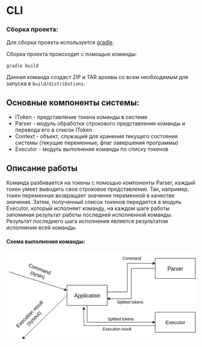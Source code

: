 # CLI
### Сборка проекта:
Для сборки проекта используется [gradle](https://docs.gradle.org/current/userguide/installation.html).

Сборка проекта происходит с помощью команды:
```$bash
gradle build
```
Данная команда создаст ZIP и TAR архивы со всем необходимым для запуска в `build/distributions`.

## Основные компоненты системы:
- IToken - представление токена команды в системе
- Parser - модуль обработки строкового представления команды и перевода его в список IToken
- Context - объект, служащий для хранения текущего состояния системы (текущие переменные, флаг завершения программы)
- Executor - модуль выполнения команды по списку токенов

## Описание работы
Команда разбивается на токены с помощью компоненты Parser, каждый токен умеет выводить свое строковое представление. Так, например, токен переменная возвращает значение переменной в качестве значения.
Затем, полученный список токенов передается в модуль Executor, который исполняет команду,
на каждом шаге работы запоминая результат работы последней исполненной команды. Результат последнего шага исполнения является результатом исполнения всей команды.

#### Схема выполнения команды:
![Схема работы](images/schema.png)

